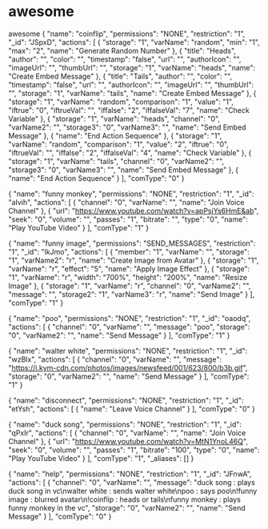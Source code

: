 # awesome
awesome
{
  "name": "coinflip",
  "permissions": "NONE",
  "restriction": "1",
  "_id": "JSpxD",
  "actions": [
    {
      "storage": "1",
      "varName": "random",
      "min": "1",
      "max": "2",
      "name": "Generate Random Number"
    },
    {
      "title": "Heads",
      "author": "",
      "color": "",
      "timestamp": "false",
      "url": "",
      "authorIcon": "",
      "imageUrl": "",
      "thumbUrl": "",
      "storage": "1",
      "varName": "heads",
      "name": "Create Embed Message"
    },
    {
      "title": "Tails",
      "author": "",
      "color": "",
      "timestamp": "false",
      "url": "",
      "authorIcon": "",
      "imageUrl": "",
      "thumbUrl": "",
      "storage": "1",
      "varName": "tails",
      "name": "Create Embed Message"
    },
    {
      "storage": "1",
      "varName": "random",
      "comparison": "1",
      "value": "1",
      "iftrue": "0",
      "iftrueVal": "",
      "iffalse": "2",
      "iffalseVal": "7",
      "name": "Check Variable"
    },
    {
      "storage": "1",
      "varName": "heads",
      "channel": "0",
      "varName2": "",
      "storage3": "0",
      "varName3": "",
      "name": "Send Embed Message"
    },
    {
      "name": "End Action Sequence"
    },
    {
      "storage": "1",
      "varName": "random",
      "comparison": "1",
      "value": "2",
      "iftrue": "0",
      "iftrueVal": "",
      "iffalse": "2",
      "iffalseVal": "4",
      "name": "Check Variable"
    },
    {
      "storage": "1",
      "varName": "tails",
      "channel": "0",
      "varName2": "",
      "storage3": "0",
      "varName3": "",
      "name": "Send Embed Message"
    },
    {
      "name": "End Action Sequence"
    }
  ],
  "comType": "0"
}


{
  "name": "funny monkey",
  "permissions": "NONE",
  "restriction": "1",
  "_id": "aIvih",
  "actions": [
    {
      "channel": "0",
      "varName": "",
      "name": "Join Voice Channel"
    },
    {
      "url": "https://www.youtube.com/watch?v=apPsjYs6HmE&ab",
      "seek": "0",
      "volume": "",
      "passes": "1",
      "bitrate": "",
      "type": "0",
      "name": "Play YouTube Video"
    }
  ],
  "comType": "1"
}



{
  "name": "funny image",
  "permissions": "SEND_MESSAGES",
  "restriction": "1",
  "_id": "IkJmo",
  "actions": [
    {
      "member": "1",
      "varName": "",
      "storage": "1",
      "varName2": "r",
      "name": "Create Image from Avatar"
    },
    {
      "storage": "1",
      "varName": "r",
      "effect": "5",
      "name": "Apply Image Effect"
    },
    {
      "storage": "1",
      "varName": "r",
      "width": "700%",
      "height": "200%",
      "name": "Resize Image"
    },
    {
      "storage": "1",
      "varName": "r",
      "channel": "0",
      "varName2": "",
      "message": "",
      "storage2": "1",
      "varName3": "r",
      "name": "Send Image"
    }
  ],
  "comType": "1"
}



{
  "name": "poo",
  "permissions": "NONE",
  "restriction": "1",
  "_id": "oaodq",
  "actions": [
    {
      "channel": "0",
      "varName": "",
      "message": "poo",
      "storage": "0",
      "varName2": "",
      "name": "Send Message"
    }
  ],
  "comType": "1"
}



{
  "name": "walter white",
  "permissions": "NONE",
  "restriction": "1",
  "_id": "wzBlx",
  "actions": [
    {
      "channel": "0",
      "varName": "",
      "message": "https://i.kym-cdn.com/photos/images/newsfeed/001/623/800/b3b.gif",
      "storage": "0",
      "varName2": "",
      "name": "Send Message"
    }
  ],
  "comType": "1"
}



{
  "name": "disconnect",
  "permissions": "NONE",
  "restriction": "1",
  "_id": "etYsh",
  "actions": [
    {
      "name": "Leave Voice Channel"
    }
  ],
  "comType": "0"
}



{
  "name": "duck song",
  "permissions": "NONE",
  "restriction": "1",
  "_id": "qPxIr",
  "actions": [
    {
      "channel": "0",
      "varName": "",
      "name": "Join Voice Channel"
    },
    {
      "url": "https://www.youtube.com/watch?v=MtN1YnoL46Q",
      "seek": "0",
      "volume": "",
      "passes": "1",
      "bitrate": "100",
      "type": "0",
      "name": "Play YouTube Video"
    }
  ],
  "comType": "1",
  "_aliases": []
}



{
  "name": "help",
  "permissions": "NONE",
  "restriction": "1",
  "_id": "JFnwA",
  "actions": [
    {
      "channel": "0",
      "varName": "",
      "message": "duck song : plays duck song in vc\nwalter white : sends walter white\npoo : says poo\n!funny image : blurred avatar\n!coinflip : heads or tails\nfunny monkey : plays funny monkey in the vc",
      "storage": "0",
      "varName2": "",
      "name": "Send Message"
    }
  ],
  "comType": "0"
}
